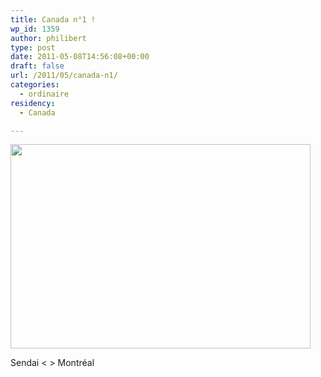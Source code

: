 ```yaml
---
title: Canada n°1 !
wp_id: 1359
author: philibert
type: post
date: 2011-05-08T14:56:08+00:00
draft: false
url: /2011/05/canada-n1/
categories:
  - ordinaire
residency:
  - Canada

---
```

<div id="attachment_1362" class="wp-caption alignnone" style="max-width: 480px">
  <a href="{{< aws >}}/uploads/2011/05/sendaimontreal1.jpg"><img src="{{< aws >}}/uploads/2011/05/sendaimontreal1.jpg" alt="" title="sendaimontreal" width="480" height="327" class="size-full wp-image-1362" /></a>
  
  <p class="wp-caption-text">
    Sendai < > Montréal
  </p>
</div>